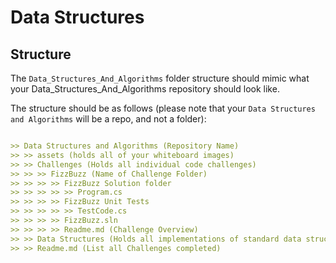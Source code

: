 # Data Structures

## Structure

The `Data_Structures_And_Algorithms` folder structure should mimic what your Data_Structures_And_Algorithms repository should look like.

The structure should be as follows (please note that your `Data Structures and Algorithms` will be a repo, and not a folder):

```markdown

>> Data Structures and Algorithms (Repository Name)
>> >> assets (holds all of your whiteboard images)
>> >> Challenges (Holds all individual code challenges)
>> >> >> FizzBuzz (Name of Challenge Folder)
>> >> >> >> FizzBuzz Solution folder
>> >> >> >> >> Program.cs
>> >> >> >> FizzBuzz Unit Tests
>> >> >> >> >> TestCode.cs
>> >> >> >> FizzBuzz.sln
>> >> >> >> Readme.md (Challenge Overview)
>> >> Data Structures (Holds all implementations of standard data structures)
>> >> Readme.md (List all Challenges completed)

```



